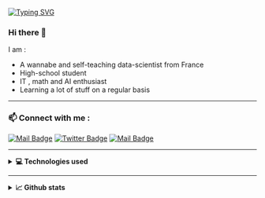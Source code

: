 [![Typing SVG](https://readme-typing-svg.herokuapp.com?color=45F700&lines=I+am+Brice...;I+create+new+forms+of+intelligence...;Welcome+to+my+profile+%F0%9F%99%82)](https://git.io/typing-svg)

### Hi there 👋

I am :
* A wannabe and self-teaching data-scientist from France 
* High-school student 
* IT , math and AI enthusiast
* Learning a lot of stuff on a regular basis

---

### 📫 Connect with me :

[![Mail Badge](https://img.shields.io/badge/-@brice_vrgn-e84393?style=flat&labelColor=e84393&logo=instagram&logoColor=white)](https://instagram.com/brice_vrgn)
[![Twitter Badge](https://img.shields.io/badge/-@Brice__fr-1ca0f1?style=flat&labelColor=1ca0f1&logo=twitter&logoColor=white&link=https://twitter.com/Ipenywis)](https://twitter.com/Brice__fr)
[![Mail Badge](https://img.shields.io/badge/-brice.vergnou-c0392b?style=flat&labelColor=c0392b&logo=gmail&logoColor=white)](mailto:brice.vergnou@gmail.com)

---

<details>
  <summary><strong>💻 Technologies used </strong></summary>
  
### 🧰 Tools I use 
<img align="left" width="26px" src="https://raw.githubusercontent.com/github/explore/80688e429a7d4ef2fca1e82350fe8e3517d3494d/topics/visual-studio-code/visual-studio-code.png" />
<img align="left" width="26px" src="https://brandslogos.com/wp-content/uploads/thumbs/atom-logo-vector.svg" />
<img align="left" width="26px" src="https://upload.wikimedia.org/wikipedia/commons/thumb/3/38/Jupyter_logo.svg/1200px-Jupyter_logo.svg.png" />
<img align="left" width="26px" src="https://www.programmersought.com/images/282/eb2c5acfb0cf98f7219e8195e43c5732.png" />
<img align="left" width="26px" src="https://git-scm.com/images/logos/downloads/Git-Icon-1788C.png" />
<img align="left" width="26px" src="http://codymacedo.fr/assets/image/bash.png" />
<br>

---
  
### 💻 Languages I use

[![Top Langs](https://github-readme-stats.vercel.app/api/top-langs/?username=Brice-Vergnou&langs_count=8?hide=jupyter%20notebook)](https://github.com/anuraghazra/github-readme-stats)

---
  
### 🧭 Modules I use

<img align="left" width="26px" src="https://upload.wikimedia.org/wikipedia/commons/thumb/0/05/Scikit_learn_logo_small.svg/1280px-Scikit_learn_logo_small.svg.png" />
<img align="left" width="26px" src="https://pytorch.org/assets/images/pytorch-logo.png" />
<img align="left" width="26px" src="https://upload.wikimedia.org/wikipedia/commons/thumb/2/2d/Tensorflow_logo.svg/1200px-Tensorflow_logo.svg.png" />
<img align="left" width="26px" src="https://user-images.githubusercontent.com/50221806/86498201-a8bd8680-bd39-11ea-9d08-66b610a8dc01.png" />
<img align="left" width="26px" src="https://3wa.fr/wp-content/uploads/2020/04/Python-Pandas-logo.png" />
<img align="left" width="26px" src="https://upload.wikimedia.org/wikipedia/commons/thumb/0/01/Created_with_Matplotlib-logo.svg/2048px-Created_with_Matplotlib-logo.svg.png" />
<br>
</details>

---

<details>
  <summary><strong>📈 Github stats</strong></summary>
  

![Anurag's GitHub stats](https://github-readme-stats.vercel.app/api?username=Brice-Vergnou&show_icons=true&theme=great-gatsby)

  --- 

[![trophy](https://github-profile-trophy.vercel.app/?username=Brice-Vergnou)](https://github.com/ryo-ma/github-profile-trophy)

---
  
<p><img align="center" src="https://github-readme-streak-stats.herokuapp.com/?user=brice-vergnou&" alt="brice-vergnou" /></p>

